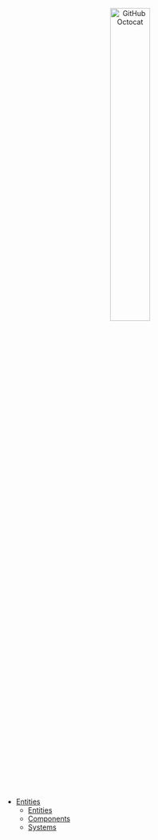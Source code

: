 <p align="center">
  <img alt="GitHub Octocat" src="https://longshilin.com/images/favicon.png" width="40%">
</p>

- [Entities](Entities/latest/core-ecs.md)
	- [Entities](Entities/latest/entities.md)
	- [Components](components.md)
	- [Systems](systems.md)

<!--stackedit_data:
eyJoaXN0b3J5IjpbLTE1MTc2MjQxMiwxNTMyOTI2NzQ3XX0=
-->